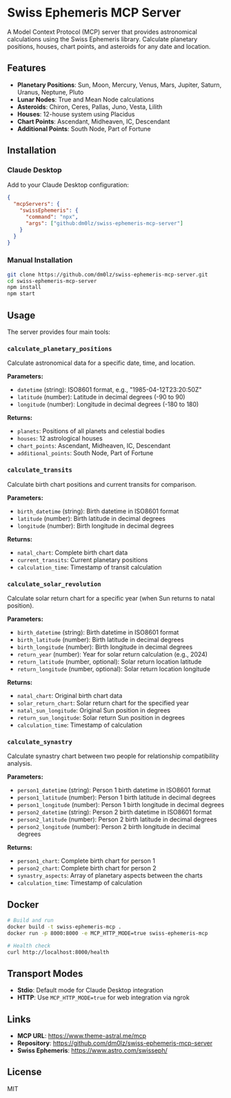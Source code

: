 # Swiss Ephemeris MCP Server

A Model Context Protocol (MCP) server that provides astronomical calculations using the Swiss Ephemeris library. Calculate planetary positions, houses, chart points, and asteroids for any date and location.

## Features

- **Planetary Positions**: Sun, Moon, Mercury, Venus, Mars, Jupiter, Saturn, Uranus, Neptune, Pluto
- **Lunar Nodes**: True and Mean Node calculations
- **Asteroids**: Chiron, Ceres, Pallas, Juno, Vesta, Lilith
- **Houses**: 12-house system using Placidus
- **Chart Points**: Ascendant, Midheaven, IC, Descendant
- **Additional Points**: South Node, Part of Fortune

## Installation

### Claude Desktop

Add to your Claude Desktop configuration:

```json
{
  "mcpServers": {
    "swissEphemeris": {
      "command": "npx",
      "args": ["github:dm0lz/swiss-ephemeris-mcp-server"]
    }
  }
}
```

### Manual Installation

```bash
git clone https://github.com/dm0lz/swiss-ephemeris-mcp-server.git
cd swiss-ephemeris-mcp-server
npm install
npm start
```

## Usage

The server provides four main tools:

### `calculate_planetary_positions`

Calculate astronomical data for a specific date, time, and location.

**Parameters:**
- `datetime` (string): ISO8601 format, e.g., "1985-04-12T23:20:50Z"
- `latitude` (number): Latitude in decimal degrees (-90 to 90)
- `longitude` (number): Longitude in decimal degrees (-180 to 180)

**Returns:**
- `planets`: Positions of all planets and celestial bodies
- `houses`: 12 astrological houses
- `chart_points`: Ascendant, Midheaven, IC, Descendant
- `additional_points`: South Node, Part of Fortune

### `calculate_transits`

Calculate birth chart positions and current transits for comparison.

**Parameters:**
- `birth_datetime` (string): Birth datetime in ISO8601 format
- `latitude` (number): Birth latitude in decimal degrees
- `longitude` (number): Birth longitude in decimal degrees

**Returns:**
- `natal_chart`: Complete birth chart data
- `current_transits`: Current planetary positions
- `calculation_time`: Timestamp of transit calculation

### `calculate_solar_revolution`

Calculate solar return chart for a specific year (when Sun returns to natal position).

**Parameters:**
- `birth_datetime` (string): Birth datetime in ISO8601 format
- `birth_latitude` (number): Birth latitude in decimal degrees
- `birth_longitude` (number): Birth longitude in decimal degrees
- `return_year` (number): Year for solar return calculation (e.g., 2024)
- `return_latitude` (number, optional): Solar return location latitude
- `return_longitude` (number, optional): Solar return location longitude

**Returns:**
- `natal_chart`: Original birth chart data
- `solar_return_chart`: Solar return chart for the specified year
- `natal_sun_longitude`: Original Sun position in degrees
- `return_sun_longitude`: Solar return Sun position in degrees
- `calculation_time`: Timestamp of calculation

### `calculate_synastry`

Calculate synastry chart between two people for relationship compatibility analysis.

**Parameters:**
- `person1_datetime` (string): Person 1 birth datetime in ISO8601 format
- `person1_latitude` (number): Person 1 birth latitude in decimal degrees
- `person1_longitude` (number): Person 1 birth longitude in decimal degrees
- `person2_datetime` (string): Person 2 birth datetime in ISO8601 format
- `person2_latitude` (number): Person 2 birth latitude in decimal degrees
- `person2_longitude` (number): Person 2 birth longitude in decimal degrees

**Returns:**
- `person1_chart`: Complete birth chart for person 1
- `person2_chart`: Complete birth chart for person 2
- `synastry_aspects`: Array of planetary aspects between the charts
- `calculation_time`: Timestamp of calculation

## Docker

```bash
# Build and run
docker build -t swiss-ephemeris-mcp .
docker run -p 8000:8000 -e MCP_HTTP_MODE=true swiss-ephemeris-mcp

# Health check
curl http://localhost:8000/health
```

## Transport Modes

- **Stdio**: Default mode for Claude Desktop integration
- **HTTP**: Use `MCP_HTTP_MODE=true` for web integration via ngrok

## Links

- **MCP URL**: https://www.theme-astral.me/mcp
- **Repository**: https://github.com/dm0lz/swiss-ephemeris-mcp-server
- **Swiss Ephemeris**: https://www.astro.com/swisseph/

## License

MIT 